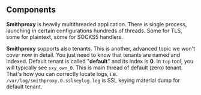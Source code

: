 
## Components
**Smithproxy** is heavily multithreaded application. There is single process, launching in certain configurations hundreds of threads. Some for TLS, some for plaintext, some for SOCKS5 handlers.

**Smithproxy** supports also tenants. This is another, advanced topic we won't cover now in detail. You just need to know that tenants are named and indexed.  Default tenant is called "**default**" and its index is **0**.
In `top` tool, you will typically see `sxy_own_0`. This is main thread of default (zero) tenant.
That's how you can correctly locate logs, i.e. `/var/log/smithproxy.0.sslkeylog.log` is SSL keying material dump for default tenant.
